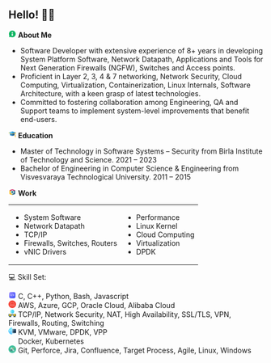## Hello! 🙏🏽

<img src="ICON/aboutme.png" height="15px" width="15px"/> <span> <b> About Me </b> </span><br />
- Software Developer with extensive experience of 8+ years in developing System Platform Software, Network Datapath, Applications and Tools for Next Generation Firewalls (NGFW), Switches and Access points.
- Proficient in Layer 2, 3, 4 & 7 networking, Network Security, Cloud Computing, Virtualization, Containerization, Linux Internals, Software Architecture, with a keen grasp of latest technologies.
- Committed to fostering collaboration among Engineering, QA and Support teams to implement system-level improvements that benefit end-users.

<img src="ICON/education.png" height="15px" width="15px"/> <span> <b> Education </b> </span><br />
- Master of Technology in Software Systems – Security from Birla Institute of Technology and Science. 2021 – 2023
- Bachelor of Engineering in Computer Science & Engineering from Visvesvaraya Technological University. 2011 – 2015

<img src="ICON/work.png" height="15px" width="15px"/> <span> <b> Work </b> </span><br />
<table> <tr> 
<td>

- System Software
- Network Datapath
- TCP/IP
- Firewalls, Switches, Routers
- vNIC Drivers
</td>
<td>

- Performance
- Linux Kernel
- Cloud Computing
- Virtualization
- DPDK
</td> </tr> </table>


💻 Skill Set:

<img src="ICON/code.png" height="15px" width="15px"/> <span> C, C++, Python, Bash, Javascript </span><br />
<img src="ICON/cloud.png" height="15px" width="15px"/> <span> AWS, Azure, GCP, Oracle Cloud, Alibaba Cloud </span><br />
<img src="ICON/network.png" height="15px" width="15px"/> <span> TCP/IP, Network Security, NAT, High Availability, SSL/TLS, VPN, Firewalls, Routing, Switching </span><br />
<img src="ICON/nfv.png" height="15px" width="15px"/> <span> KVM, VMware, DPDK, VPP </span><br />
<img src="https://skillicons.dev/icons?i=kubernetes" height="15px" width="15px"/> <span> Docker, Kubernetes </span><br />
<img src="ICON/tools.png" height="15px" width="15px"/> <span> Git, Perforce, Jira, Confluence, Target Process, Agile, Linux, Windows </span><br />